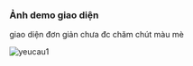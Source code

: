 ### Ảnh demo giao diện

giao diện đơn giản chưa đc chăm chút màu mè

![yeucau1](Images/yeucau1_1.png)
